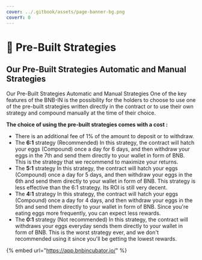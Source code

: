 ```yaml
---
cover: ../.gitbook/assets/page-banner-bg.png
coverY: 0
---
```


# 🌟 Pre-Built Strategies

## Our Pre-Built Strategies Automatic and Manual Strategies

Our Pre-Built Strategies Automatic and Manual Strategies One of the key features of the BNB-IN is the possibility for the holders to choose to use one of the pre-built strategies written directly in the contract or to use their own strategy and compound manually at the time of their choice.

&#x20;**The choice of using the pre-built strategies comes with a cost :**&#x20;

* There is an additional fee of 1% of the amount to deposit or to withdraw.&#x20;
* The **6:1** strategy (Recommended) In this strategy, the contract will hatch your eggs (Compound) once a day for 6 days, and then withdraw your eggs in the 7th and send them directly to your wallet in form of BNB. This is the strategy that we recommend to maximize your returns.&#x20;
* The **5:1** strategy In this strategy, the contract will hatch your eggs (Compound) once a day for 5 days, and then withdraw your eggs in the 6th and send them directly to your wallet in form of BNB. This strategy is less effective than the 6:1 strategy. Its ROI is still very decent.&#x20;
* The **4:1** strategy In this strategy, the contract will hatch your eggs (Compound) once a day for 4 days, and then withdraw your eggs in the 5th and send them directly to your wallet in form of BNB. Since you're eating eggs more frequently, you can expect less rewards.&#x20;
* The **0:1** strategy (Not recommended) In this strategy, the contract will withdraws your eggs everyday sends them directly to your wallet in form of BNB. This is the worst strategy ever, and we don't recommended using it since you'll be getting the lowest rewards.

{% embed url="https://app.bnbincubator.io/" %}
